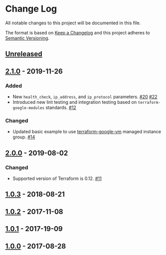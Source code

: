 # Change Log

All notable changes to this project will be documented in this file.

The format is based on [Keep a Changelog](http://keepachangelog.com/) and this
project adheres to [Semantic Versioning](http://semver.org/).

## [Unreleased]

## [2.1.0] - 2019-11-26

### Added

- New `health_check`, `ip_address`, and `ip_protocol` parameters. [#20] [#22]
- Introduced new lint testing and integration testing based on `terraform-google-modules` standards. [#12]

### Changed

- Updated basic example to use [terraform-google-vm](https://github.com/terraform-google-modules/terraform-google-vm) managed instance group. [#14]

## [2.0.0] - 2019-08-02

### Changed

- Supported version of Terraform is 0.12. [#11]

## [1.0.3] - 2018-08-21


## [1.0.2] - 2017-11-08


## [1.0.1] - 2017-19-09


## [1.0.0] - 2017-08-28


[Unreleased]: https://github.com/GoogleCloudPlatform/terraform-google-lb/compare/v2.1.0...HEAD
[2.1.0]: https://github.com/GoogleCloudPlatform/terraform-google-lb/compare/v2.0.0...v2.1.0
[2.0.0]: https://github.com/GoogleCloudPlatform/terraform-google-lb/compare/1.0.3...v2.0.0
[1.0.3]: https://github.com/GoogleCloudPlatform/terraform-google-lb/compare/1.0.2...1.0.3
[1.0.2]: https://github.com/GoogleCloudPlatform/terraform-google-lb/compare/1.0.1...1.0.2
[1.0.1]: https://github.com/GoogleCloudPlatform/terraform-google-lb/compare/1.0.0...1.0.1
[1.0.0]: https://github.com/GoogleCloudPlatform/terraform-google-lb/releases/tag/1.0.0
[#22]: https://github.com/terraform-google-modules/terraform-google-lb/pull/22
[#20]: https://github.com/terraform-google-modules/terraform-google-lb/issues/20
[#14]: https://github.com/terraform-google-modules/terraform-google-lb/issues/14
[#12]: https://github.com/terraform-google-modules/terraform-google-lb/issues/12
[#11]: https://github.com/terraform-google-modules/terraform-google-lb/issues/11
